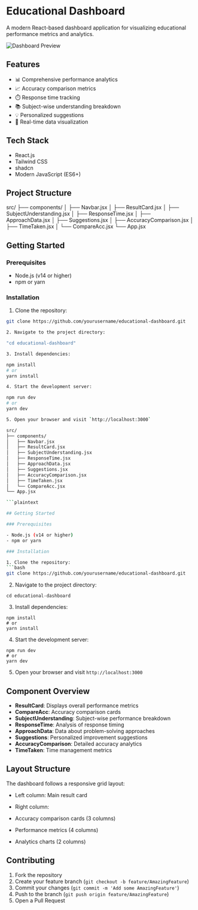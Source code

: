 # Educational Dashboard

A modern React-based dashboard application for visualizing educational performance metrics and analytics.

![Dashboard Preview](https://hebbkx1anhila5yf.public.blob.vercel-storage.com/Desktop%20(1)-jeyaoJRaTZhJj5g9YZ5FNXPoRMmrs5.png)

## Features

- 📊 Comprehensive performance analytics
- 📈 Accuracy comparison metrics
- ⏱️ Response time tracking
- 📚 Subject-wise understanding breakdown
- 💡 Personalized suggestions
- 🔄 Real-time data visualization

## Tech Stack

- React.js
- Tailwind CSS
- shadcn
- Modern JavaScript (ES6+)

## Project Structure
src/
├── components/
│   ├── Navbar.jsx
│   ├── ResultCard.jsx
│   ├── SubjectUnderstanding.jsx
│   ├── ResponseTime.jsx
│   ├── ApproachData.jsx
│   ├── Suggestions.jsx
│   ├── AccuracyComparison.jsx
│   ├── TimeTaken.jsx
│   └── CompareAcc.jsx
└── App.jsx 


## Getting Started

### Prerequisites

- Node.js (v14 or higher)
- npm or yarn

### Installation

1. Clone the repository:
```bash
git clone https://github.com/yourusername/educational-dashboard.git

2. Navigate to the project directory:

"cd educational-dashboard"

3. Install dependencies:

npm install
# or
yarn install

4. Start the development server:

npm run dev
# or
yarn dev

5. Open your browser and visit `http://localhost:3000`

src/
├── components/
│   ├── Navbar.jsx
│   ├── ResultCard.jsx
│   ├── SubjectUnderstanding.jsx
│   ├── ResponseTime.jsx
│   ├── ApproachData.jsx
│   ├── Suggestions.jsx
│   ├── AccuracyComparison.jsx
│   ├── TimeTaken.jsx
│   └── CompareAcc.jsx
└── App.jsx

```plaintext

## Getting Started

### Prerequisites

- Node.js (v14 or higher)
- npm or yarn

### Installation

1. Clone the repository:
```bash
git clone https://github.com/yourusername/educational-dashboard.git
```

2. Navigate to the project directory:


```shellscript
cd educational-dashboard
```

3. Install dependencies:


```shellscript
npm install
# or
yarn install
```

4. Start the development server:


```shellscript
npm run dev
# or
yarn dev
```

5. Open your browser and visit `http://localhost:3000`


## Component Overview

- **ResultCard**: Displays overall performance metrics
- **CompareAcc**: Accuracy comparison cards
- **SubjectUnderstanding**: Subject-wise performance breakdown
- **ResponseTime**: Analysis of response timing
- **ApproachData**: Data about problem-solving approaches
- **Suggestions**: Personalized improvement suggestions
- **AccuracyComparison**: Detailed accuracy analytics
- **TimeTaken**: Time management metrics


## Layout Structure

The dashboard follows a responsive grid layout:

- Left column: Main result card
- Right column:

- Accuracy comparison cards (3 columns)
- Performance metrics (4 columns)
- Analytics charts (2 columns)

## Contributing

1. Fork the repository
2. Create your feature branch (`git checkout -b feature/AmazingFeature`)
3. Commit your changes (`git commit -m 'Add some AmazingFeature'`)
4. Push to the branch (`git push origin feature/AmazingFeature`)
5. Open a Pull Request





